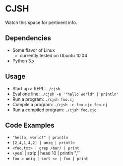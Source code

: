 
# CJSH #

Watch this space for pertinent info.

## Dependencies ##
 * Some flavor of Linux
   * currently tested on Ubuntu 10.04
 * Python 3.x

## Usage ##
 * Start up a REPL: `./cjsh`
 * Eval one line: `./cjsh -e '"hello world" | println'`
 * Run a program: `./cjsh foo.cj`
 * Compile a program: `./cjsh -c foo.cjc foo.cj`
 * Run a compiled program: `./cjsh foo.cjc`

## Code Examples ##
 * `"hello, world!" | println`
 * `[2,4,1,4,2] | uniq | println`
 * `<foo.txt> | grep /bar/ | print`
 * `\`yes\` | strip | head 10 | println ","`
 * `foo = uniq | sort
    <> | foo | print`
